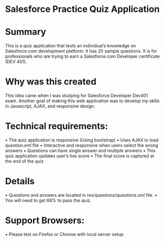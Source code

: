 # Salesforce Practice Quiz Application

# Summary
This is a quiz application that tests an individual’s knowledge on Salesforce.com development platform. It has 20 sample questions. 
It is for professionals who are trying to earn a Salesforce.com Developer certificate (DEV 401). 

# Why was this created
This idea came when I was studying for Salesforce Developer Dev401 exam. Another goal of making this web application was to develop my skills in Javascript, AJAX, and responsive design.

# Technical requirements:
  •	The quiz application is responsive (Using bootstrap)
  •	Uses AJAX to load question.xml file
  •	Interactive and responsive when users select the wrong answers
  •	Questions can have single answer and multiple answers
  •	This quiz application updates user’s live score
  •	The final score is captured at the end of the quiz

# Details
  •	Questions and answers are located in res/questions/questions.xml file.
  •	You will need to get 68% to pass the quiz.

# Support Browsers:
  •	Please test on Firefox or Chrome with local server setup


